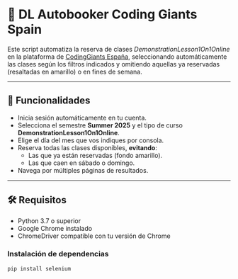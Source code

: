 # 🧠 DL Autobooker Coding Giants Spain

Este script automatiza la reserva de clases *DemonstrationLesson1On1Online* en la plataforma de [CodingGiants España](https://registration.codinggiants.es/), seleccionando automáticamente las clases según los filtros indicados y omitiendo aquellas ya reservadas (resaltadas en amarillo) o en fines de semana.

---

## 🚀 Funcionalidades

- Inicia sesión automáticamente en tu cuenta.
- Selecciona el semestre **Summer 2025** y el tipo de curso **DemonstrationLesson1On1Online**.
- Elige el día del mes que vos indiques por consola.
- Reserva todas las clases disponibles, **evitando**:
  - Las que ya están reservadas (fondo amarillo).
  - Las que caen en sábado o domingo.
- Navega por múltiples páginas de resultados.

---

## 🛠️ Requisitos

- Python 3.7 o superior
- Google Chrome instalado
- ChromeDriver compatible con tu versión de Chrome

### Instalación de dependencias

```bash
pip install selenium

